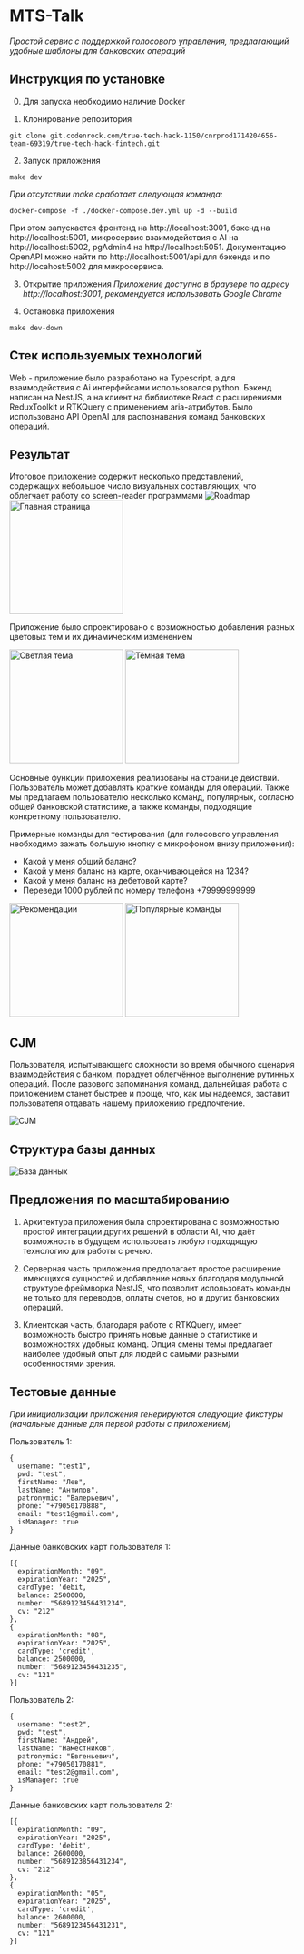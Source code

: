 # MTS-Talk

*Простой сервис с поддержкой голосового управления, предлагающий удобные шаблоны для банковских операций*

## Инструкция по установке

0. Для запуска необходимо наличие Docker

1. Клонирование репозитория
```
git clone git.codenrock.com/true-tech-hack-1150/cnrprod1714204656-team-69319/true-tech-hack-fintech.git
```

2. Запуск приложения
```
make dev
```
*При отсутствии make сработает следующая команда:*
```
docker-compose -f ./docker-compose.dev.yml up -d --build
```

При этом запускается фронтенд на http://localhost:3001, бэкенд на http://localhost:5001, микросервис взаимодействия с AI на http://localhost:5002, pgAdmin4 на http://localhost:5051. Документацию OpenAPI можно найти по http://localhost:5001/api для бэкенда и по http://locahost:5002 для микросервиса.

3. Открытие приложения
*Приложение доступно в браузере по адресу http://localhost:3001, рекомендуется использовать Google Chrome*


4. Остановка приложения
```
make dev-down
```

## Стек используемых технологий
 Web - приложение было разработано на Typescript, а для взаимодействия с Ai интерфейсами использовался python. Бэкенд написан на NestJS, а на клиент на библиотеке React с расширениями ReduxToolkit и RTKQuery с применением aria-атрибутов. Было использовано API OpenAI для распознавания команд банковских операций.


## Результат

 Итоговое приложение содержит несколько представлений, содержащих небольшое число визуальных составляющих, что облегчает работу со screen-reader программами
![Roadmap](<./public/roadmap.png>)
<img src="./public/main.png" alt="Главная страница" width="200" />
 
Приложение было спроектировано с возможностью добавления разных цветовых тем и их динамическим изменением


<img src="./public/balance.png" alt="Светлая тема" width="200" />
<img src="./public/balance2.png" alt="Тёмная тема" width="200" />

Основные функции приложения реализованы на странице действий. Пользователь может добавлять краткие команды для операций. Также мы предлагаем пользователю несколько команд, популярных, согласно общей банковской статистике, а также команды, подходящие конкретному пользователю.

Примерные команды для тестирования (для голосового управления необходимо зажать большую кнопку с микрофоном внизу приложения):

* Какой у меня общий баланс? 
* Какой у меня баланс на карте, оканчивающейся на 1234? 
* Какой у меня баланс на дебетовой карте? 
* Переведи 1000 рублей по номеру телефона +79999999999

<img src="./public/actions.png" alt="Рекомендации" width="200" />
<img src="./public/actions2.png" alt="Популярные команды" width="200" />

## CJM 

Пользователя, испытывающего сложности во время обычного сценария взаимодействия с банком, порадует облегчённое выполнение рутинных операций. После разового запоминания команд, дальнейшая работа с приложением станет быстрее и проще, что, как мы надеемся, заставит пользователя отдавать нашему приложению предпочтение.

![CJM](<./public/CJM.png>)

## Структура базы данных

<img src="./public/schema3.png" alt="База данных" />


## Предложения по масштабированию

1. Архитектура приложения была спроектирована с возможностью простой интеграции других решений в области AI, что даёт возможность в будущем использовать любую подходящую технологию для работы с речью.

2. Серверная часть приложения предполагает простое расширение имеющихся сущностей и добавление новых благодаря модульной структуре фреймворка NestJS, что позволит использовать команды не только для переводов, оплаты счетов, но и других банковских операций.

3. Клиентская часть, благодаря работе с RTKQuery, имеет возможность быстро принять новые данные о статистике и возможностях удобных команд. Опция смены темы предлагает наиболее удобный опыт для людей с самыми разными особенностями зрения.


## Тестовые данные
*При инициализации приложения генерируются следующие фикстуры (начальные данные для первой работы с приложением)*

Пользователь 1:
```
{
  username: "test1",
  pwd: "test",
  firstName: "Лев",
  lastName: "Антипов",
  patronymic: "Валерьевич",
  phone: "+79050170888",
  email: "test1@gmail.com",
  isManager: true
}
```
Данные банковских карт пользователя 1:
```
[{
  expirationMonth: "09",
  expirationYear: "2025",
  cardType: 'debit,
  balance: 2500000,
  number: "5689123456431234",
  cv: "212"
},
{
  expirationMonth: "08",
  expirationYear: "2025",
  cardType: 'credit',
  balance: 2500000,
  number: "5689123456431235",
  cv: "121"
}]
```

Пользователь 2:
```
{
  username: "test2",
  pwd: "test",
  firstName: "Андрей",
  lastName: "Наместников",
  patronymic: "Евгеньевич",
  phone: "+79050170881",
  email: "test2@gmail.com",
  isManager: true
}
```
Данные банковских карт пользователя 2:
```
[{
  expirationMonth: "09",
  expirationYear: "2025",
  cardType: 'debit',
  balance: 2600000,
  number: "5689123856431234",
  cv: "212"
},
{
  expirationMonth: "05",
  expirationYear: "2025",
  cardType: 'credit',
  balance: 2600000,
  number: "5689123456431231",
  cv: "121"
}]
```

